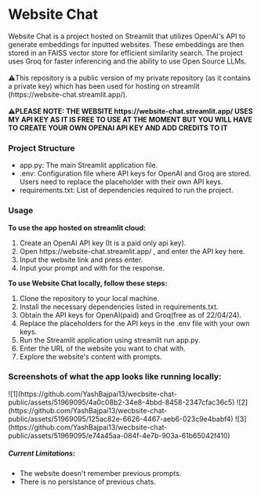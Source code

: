 <h1>Website Chat</h1>
Website Chat is a project hosted on Streamlit that utilizes OpenAI's API to generate embeddings for inputted websites. These embeddings are then stored in an FAISS vector store for efficient similarity search. 
The project uses Groq for faster inferencing and the ability to use Open Source LLMs.
<br>
<br>
⚠️This repository is a public version of my private repository (as it contains a private key) which has been used for hosting on streamlit (https://website-chat.streamlit.app/). 
<br>
<br>
<b>⚠️PLEASE NOTE: THE WEBSITE https://website-chat.streamlit.app/ USES MY API KEY AS IT IS FREE TO USE AT THE MOMENT BUT YOU WILL HAVE TO CREATE YOUR OWN OPENAI API KEY AND ADD CREDITS TO IT</b>
<h3>Project Structure</h3>
<ul>
<li>app.py: The main Streamlit application file.</li>
<li>.env: Configuration file where API keys for OpenAI and Groq are stored. Users need to replace the placeholder with their own API keys.</li>
<li>requirements.txt: List of dependencies required to run the project.</li>
</ul>
<h3>Usage</h3>
<b>To use the app hosted on streamlit cloud:</b>
<ol>
<li>Create an OpenAI API key (It is a paid only api key). </li>
<li>Open https://website-chat.streamlit.app/ , and enter the API key here. </li>
<li>Input the website link and press enter. </li>
<li>Input your prompt and with for the response. </li>
</ol>
<b>To use Website Chat locally, follow these steps:</b>
<ol>
<li>Clone the repository to your local machine. </li>
<li>Install the necessary dependencies listed in requirements.txt. </li>
<li>Obtain the API keys for OpenAI(paid) and Groq(free as of 22/04/24). </li>
<li>Replace the placeholders for the API keys in the .env file with your own keys.</li>
<li>Run the Streamlit application using streamlit run app.py.</li>
<li>Enter the URL of the website you want to chat with.</li>
<li>Explore the website's content with prompts.</li>
</ol>
<h3>Screenshots of what the app looks like running locally:</h3>
![1](https://github.com/YashBajpai13/wecbsite-chat-public/assets/51969095/4a0c08b2-34e8-4bbd-8458-2347cfac36c5)
![2](https://github.com/YashBajpai13/wecbsite-chat-public/assets/51969095/125ac82e-6626-4467-aeb6-023c9e4babf4)
![3](https://github.com/YashBajpai13/wecbsite-chat-public/assets/51969095/e74a45aa-084f-4e7b-903a-61b65042f410)
<br>
<h5>Current Limitations: </h5>
<ul>
<li>The website doesn't remember previous prompts. </li>
<li>There is no persistance of previous chats.</li>
</ul>
